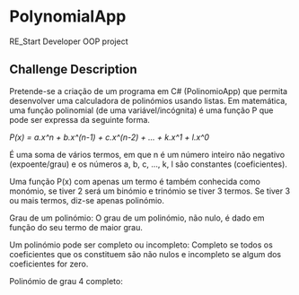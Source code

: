 # PolynomialApp
RE_Start Developer OOP project

## Challenge Description
Pretende-se a criação de um programa em C# (PolinomioApp) que permita desenvolver uma calculadora de polinómios usando listas.
Em matemática, uma função polinomial (de uma variável/incógnita) é uma função P que pode ser expressa da seguinte forma.

*P(x) = a.x^n + b.x^(n-1) + c.x^(n-2) + ... + k.x^1 + l.x^0*

É uma soma de vários termos, em que n é um número inteiro não negativo (expoente/grau) e os números a, b, c, ..., k, l são constantes (coeficientes).

Uma função P(x) com apenas um termo é também conhecida como monómio, se tiver 2 será um binómio e trinómio se tiver 3 termos. Se tiver 3 ou mais termos, diz-se apenas polinómio.

Grau de um polinómio: O grau de um polinómio, não nulo, é dado em função do seu termo de maior grau.

Um polinómio pode ser completo ou incompleto: Completo se todos os coeficientes que os constituem são não nulos e incompleto se algum dos coeficientes for zero.

Polinómio de grau 4 completo:

<!-- # h1 -->
<!-- ## h2 -->
<!-- ### h3 -->
<!-- #### h4 -->
<!-- ##### h5 -->
<!-- ###### h6 -->

<!-- Bold and italic -->
<!-- *italic* || _italic_ -->
<!-- **bold** || __bold__ -->

<!-- Unordered and ordered list -->
<!-- * ul -->
<!-- 1. ol -->

<!-- ![GitHub Logo](/images/logo.png) -->
<!-- Format: ![Alt Text](url) -->

<!-- http://github.com - automatic! -->
<!-- [GitHub](http://github.com) -->

<!-- Quote -->
<!-- > We're living the future so -->
<!-- > the present is our past. -->

<!-- Code -->
<!-- `<addr>` element here instead. -->